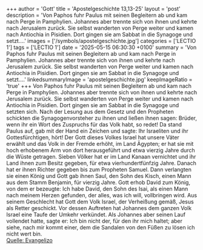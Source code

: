 +++
author = 'Gott'
title = 'Apostelgeschichte 13,13-25'
layout = 'post'
description = 'Von Paphos fuhr Paulus mit seinen Begleitern ab und kam nach Perge in Pamphylien. Johannes aber trennte sich von ihnen und kehrte nach Jerusalem zurück. Sie selbst wanderten von Perge weiter und kamen nach Antiochia in Pisidien. Dort gingen sie am Sabbat in die Synagoge und setzt....'
images = ['/symbols/apostelgeschichte.jpg']
categories = ['LECTIO 1']
tags = ['LECTIO 1']
date = '2025-05-15 06:30:30 +0100'
summary = 'Von Paphos fuhr Paulus mit seinen Begleitern ab und kam nach Perge in Pamphylien. Johannes aber trennte sich von ihnen und kehrte nach Jerusalem zurück. Sie selbst wanderten von Perge weiter und kamen nach Antiochia in Pisidien. Dort gingen sie am Sabbat in die Synagoge und setzt....'
linkedsummaryImage = 'apostelgeschichte.jpg'
keepImageRatio = 'true'
+++
Von Paphos fuhr Paulus mit seinen Begleitern ab und kam nach Perge in Pamphylien. Johannes aber trennte sich von ihnen und kehrte nach Jerusalem zurück.
Sie selbst wanderten von Perge weiter und kamen nach Antiochia in Pisidien. Dort gingen sie am Sabbat in die Synagoge und setzten sich.<!--more-->
Nach der Lesung aus dem Gesetz und den Propheten schickten die Synagogenvorsteher zu ihnen und ließen ihnen sagen: Brüder, wenn ihr ein Wort des Zuspruchs für das Volk habt, so redet!
Da stand Paulus auf, gab mit der Hand ein Zeichen und sagte: Ihr Israeliten und ihr Gottesfürchtigen, hört!
Der Gott dieses Volkes Israel hat unsere Väter erwählt und das Volk in der Fremde erhöht, im Land Ägypten; er hat sie mit hoch erhobenem Arm von dort herausgeführt
und etwa vierzig Jahre durch die Wüste getragen.
Sieben Völker hat er im Land Kanaan vernichtet und ihr Land ihnen zum Besitz gegeben,
für etwa vierhundertfünfzig Jahre. Danach hat er ihnen Richter gegeben bis zum Propheten Samuel.
Dann verlangten sie einen König und Gott gab ihnen Saul, den Sohn des Kisch, einen Mann aus dem Stamm Benjamin, für vierzig Jahre.
Gott erhob David zum König, von dem er bezeugte: Ich habe David, den Sohn des Isai, als einen Mann nach meinem Herzen gefunden, der alles, was ich will, vollbringen wird.
Aus seinem Geschlecht hat Gott dem Volk Israel, der Verheißung gemäß, Jesus als Retter geschickt.
Vor dessen Auftreten hat Johannes dem ganzen Volk Israel eine Taufe der Umkehr verkündet.
Als Johannes aber seinen Lauf vollendet hatte, sagte er: Ich bin nicht der, für den ihr mich haltet; aber siehe, nach mir kommt einer, dem die Sandalen von den Füßen zu lösen ich nicht wert bin.<br> [Quelle: Evangelizo](https://evangeliumtagfuertag.org/DE/gospel)